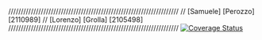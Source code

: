 //////////////////////////////////////////////////////////////////// 
// [Samuele] [Perozzo] [2110989] 
// [Lorenzo] [Grolla] [2105498] 
////////////////////////////////////////////////////////////////////
[![Coverage Status](https://coveralls.io/repos/github/SamuelePerozzo/roman-number/badge.svg?branch=develop)](https://coveralls.io/github/SamuelePerozzo/roman-number?branch=main)
